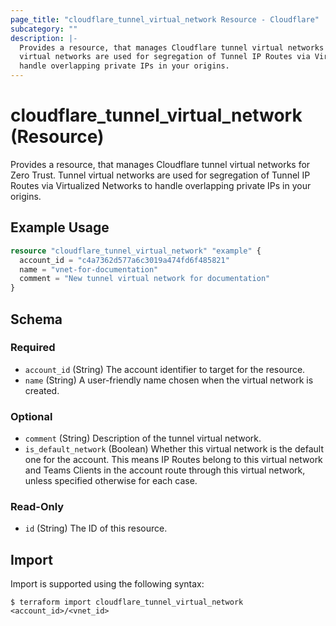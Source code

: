 ```yaml
---
page_title: "cloudflare_tunnel_virtual_network Resource - Cloudflare"
subcategory: ""
description: |-
  Provides a resource, that manages Cloudflare tunnel virtual networks for Zero Trust. Tunnel
  virtual networks are used for segregation of Tunnel IP Routes via Virtualized Networks to
  handle overlapping private IPs in your origins.
---
```


# cloudflare_tunnel_virtual_network (Resource)

Provides a resource, that manages Cloudflare tunnel virtual networks for Zero Trust. Tunnel
virtual networks are used for segregation of Tunnel IP Routes via Virtualized Networks to 
handle overlapping private IPs in your origins.

## Example Usage

```terraform
resource "cloudflare_tunnel_virtual_network" "example" {
  account_id = "c4a7362d577a6c3019a474fd6f485821"
  name = "vnet-for-documentation"
  comment = "New tunnel virtual network for documentation"
}
```
<!-- schema generated by tfplugindocs -->
## Schema

### Required

- `account_id` (String) The account identifier to target for the resource.
- `name` (String) A user-friendly name chosen when the virtual network is created.

### Optional

- `comment` (String) Description of the tunnel virtual network.
- `is_default_network` (Boolean) Whether this virtual network is the default one for the account. This means IP Routes belong to this virtual network and Teams Clients in the account route through this virtual network, unless specified otherwise for each case.

### Read-Only

- `id` (String) The ID of this resource.

## Import

Import is supported using the following syntax:
```shell
$ terraform import cloudflare_tunnel_virtual_network <account_id>/<vnet_id>
```
